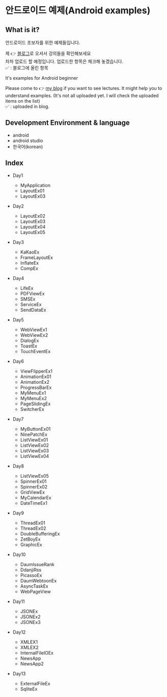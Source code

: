 # 안드로이드 예제(Android examples)
## What is it?
안드로이드 초보자를 위한 예제들입니다.  


제 :point_right: [블로그](http://wisepm.tistory.com/category/Android)로 오셔서 강의들을 확인해보세요  
차차 업로드 할 예정입니다. 업로드한 항목은 체크해 놓겠습니다.  
:white_check_mark: : 블로그에 올린 항목  

It's examples for Android beginner  

Please come to :point_right: [my blog](http://wisepm.tistory.com/category/Android) if you want to see lectures.
It might help you to understand examples. 
(It's not all uploaded yet. I will check the uploaded items on the list)  
:white_check_mark: : uploaded in blog.

## Development Environment & language
 - android
 - android studio
 - 한국어(korean)

## Index
 - Day1
	- MyApplication
 	- LayoutEx01
	- LayoutEx03

 - Day2
   - LayoutEx02
   - LayoutEx03
   - LayoutEx04
   - LayoutEx05

 - Day3
   - KaKaoEx
   - FrameLayoutEx
   - InflateEx
   - CompEx

- Day4
  - LifeEx
  - PDFViewEx
  - SMSEx
  - ServiceEx
  - SendDataEx

- Day5
  - WebViewEx1
  - WebViewEx2
  - DialogEx
  - ToastEx
  - TouchEventEx

- Day6
  - ViewFlipperEx1
  - AnimationEx01
  - AnimationEx2
  - ProgressBarEx
  - MyMenuEx1
  - MyMenuEx2
  - PageSlidingEx
  - SwitcherEx

- Day7
  - MyButtonEx01
  - NinePatchEx
  - ListViewEx01
  - ListViewEx02
  - ListViewEx03
  - ListViewEx04

- Day8
  - ListViewEx05
  - SpinnerEx01
  - SpinnerEx02
  - GridViewEx
  - MyCalendarEx
  - DateTimeEx1

- Day9
  - ThreadEx01
  - ThreadEx02
  - DoubleBufferingEx
  - ZetBoyEx
  - GraphicEx

- Day10
  - DaumIssueRank
  - DdanjiRss
  - PicassoEx
  - DaumWebtoonEx
  - AsyncTaskEx
  - WebPageView

- Day11
  - JSONEx
  - JSONEx2
  - JSONEx3

- Day12
  - XMLEX1
  - XMLEX2
  - InternalFileIOEx
  - NewsApp
  - NewsApp2

- Day13
  - ExternalFileEx
  - SqliteEx
